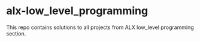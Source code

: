 # alx-low_level_programming
This repo contains solutions to all projects from ALX low_level programming section.
